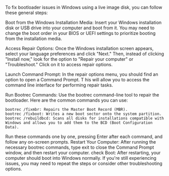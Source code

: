 To fix bootloader issues in Windows using a live image disk, you can follow these general steps:

Boot from the Windows Installation Media: Insert your Windows installation disk or USB drive into your computer and boot from it. 
You may need to change the boot order in your BIOS or UEFI settings to prioritize booting from the installation media.

Access Repair Options: Once the Windows installation screen appears, select your language preferences and click "Next."
Then, instead of clicking "Install now," look for the option to "Repair your computer" or "Troubleshoot." Click on it to access repair options.

Launch Command Prompt: In the repair options menu, you should find an option to open a Command Prompt. T
his will allow you to access the command line interface for performing repair tasks.

Run Bootrec Commands: Use the bootrec command-line tool to repair the bootloader. Here are the common commands you can use:
    
    bootrec /fixmbr: Repairs the Master Boot Record (MBR).
    bootrec /fixboot: Writes a new boot sector onto the system partition.
    bootrec /rebuildbcd: Scans all disks for installations compatible with Windows and allows you to add them to the BCD (Boot Configuration Data).

Run these commands one by one, pressing Enter after each command, and follow any on-screen prompts.
Restart Your Computer: After running the necessary bootrec commands, type exit to close the Command Prompt window, and then restart your computer.
check Boot: After restarting, your computer should boot into Windows normally. 
If you're still experiencing issues, you may need to repeat the steps or consider other troubleshooting options.
